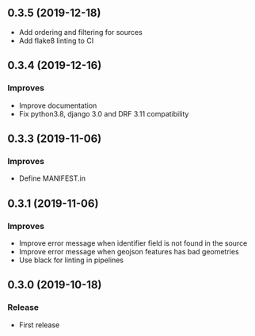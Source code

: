 0.3.5       (2019-12-18)
-------------------------

* Add ordering and filtering for sources
* Add flake8 linting to CI

0.3.4      (2019-12-16)
-----------------------

### Improves

* Improve documentation
* Fix python3.8, django 3.0 and DRF 3.11 compatibility

0.3.3      (2019-11-06)
-----------------------

### Improves

* Define MANIFEST.in

0.3.1      (2019-11-06)
-----------------------

### Improves

* Improve error message when identifier field is not found in the source
* Improve error message when geojson features has bad geometries
* Use black for linting in pipelines

0.3.0      (2019-10-18)
-----------------------

### Release

* First release
